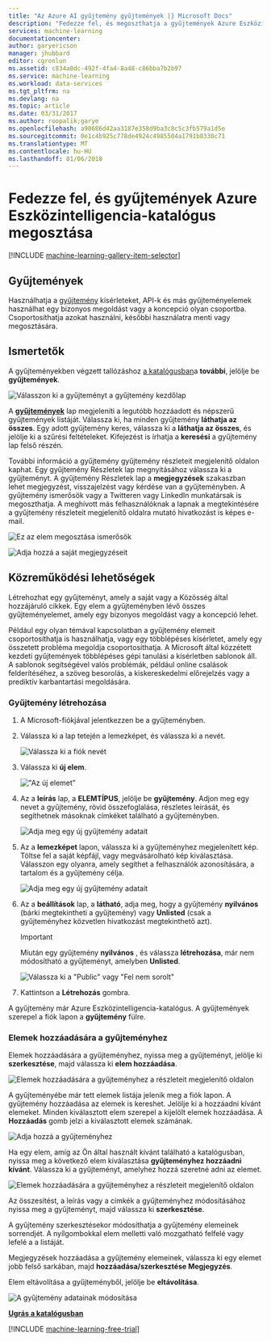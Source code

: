 ```yaml
---
title: "Az Azure AI gyűjtemény gyűjtemények |} Microsoft Docs"
description: "Fedezze fel, és megoszthatja a gyűjtemények Azure Eszközintelligencia-katalógus."
services: machine-learning
documentationcenter: 
author: garyericson
manager: jhubbard
editor: cgronlun
ms.assetid: c834a0dc-492f-4fa4-8a48-c86bba7b2b97
ms.service: machine-learning
ms.workload: data-services
ms.tgt_pltfrm: na
ms.devlang: na
ms.topic: article
ms.date: 03/31/2017
ms.author: roopalik;garye
ms.openlocfilehash: a90686d42aa3187e358d9ba3c8c5c3fb579a1d5e
ms.sourcegitcommit: 0e1c4b925c778de4924c4985504a1791b8330c71
ms.translationtype: MT
ms.contentlocale: hu-HU
ms.lasthandoff: 01/06/2018
---
```

# <a name="discover-and-share-collections-in-azure-ai-gallery"></a>Fedezze fel, és gyűjtemények Azure Eszközintelligencia-katalógus megosztása
[!INCLUDE [machine-learning-gallery-item-selector](../../../includes/machine-learning-gallery-item-selector.md)]

## <a name="collections"></a>Gyűjtemények
Használhatja a [gyűjtemény](https://gallery.cortanaintelligence.com/collections) kísérleteket, API-k és más gyűjteményelemek használhat egy bizonyos megoldást vagy a koncepció olyan csoportba. Csoportosíthatja azokat használni, későbbi használatra menti vagy megosztására.

## <a name="discover"></a>Ismertetők
A gyűjteményekben végzett tallózáshoz [a katalógusban](http://gallery.cortanaintelligence.com)a **további**, jelölje be **gyűjtemények**.

![Válasszon ki a gyűjteményt a gyűjtemény kezdőlap](./media/gallery-collections/select-collections-in-gallery.png)

A  **[gyűjtemények](https://gallery.cortanaintelligence.com/collections)**  lap megjeleníti a legutóbb hozzáadott és népszerű gyűjtemények listáját. Válassza ki, ha minden gyűjtemény **láthatja az összes**. Egy adott gyűjtemény keres, válassza ki a **láthatja az összes**, és jelölje ki a szűrési feltételeket. Kifejezést is írhatja a **keresési** a gyűjtemény lap felső részén.

További információ a gyűjtemény gyűjtemény részleteit megjelenítő oldalon kaphat. Egy gyűjtemény Részletek lap megnyitásához válassza ki a gyűjteményt. A gyűjtemény Részletek lap a **megjegyzések** szakaszban lehet megjegyzést, visszajelzést vagy kérdése van a gyűjteményben. A gyűjtemény ismerősök vagy a Twitteren vagy LinkedIn munkatársak is megoszthatja. A meghívott más felhasználóknak a lapnak a megtekintésére a gyűjtemény részleteit megjelenítő oldalra mutató hivatkozást is képes e-mail.

![Ez az elem megosztása ismerősök](./media/gallery-how-to-use-contribute-publish/share-links.png)

![Adja hozzá a saját megjegyzéseit](./media/gallery-how-to-use-contribute-publish/comments.png)

## <a name="contribute"></a>Közreműködési lehetőségek
Létrehozhat egy gyűjteményt, amely a saját vagy a Közösség által hozzájáruló cikkek. Egy elem a gyűjteményben lévő összes gyűjteményelemet, amely egy bizonyos megoldást vagy a koncepció lehet.

Például egy olyan témával kapcsolatban a gyűjtemény elemeit csoportosíthatja is használhatja, vagy egy többlépéses kísérletet, amely egy összetett probléma megoldja csoportosíthatja. A Microsoft által közzétett kezdeti gyűjtemények többlépéses gépi tanulási a kísérletben sablonok áll. A sablonok segítségével valós problémák, például online csalások felderítéséhez, a szöveg besorolás, a kiskereskedelmi előrejelzés vagy a prediktív karbantartási megoldására.

### <a name="create-a-collection"></a>Gyűjtemény létrehozása

1. A Microsoft-fiókjával jelentkezzen be a gyűjteményben.

2.  Válassza ki a lap tetején a lemezképet, és válassza ki a nevét.
  
    ![Válassza ki a fiók nevét](./media/gallery-collections/click-account-name.png)

3. Válassza ki **új elem**.
   
    !["Az új elemet"](./media/gallery-collections/click-new-item.png)
4. Az a **leírás** lap, a **ELEMTÍPUS**, jelölje be **gyűjtemény**. Adjon meg egy nevet a gyűjtemény, rövid összefoglalása, részletes leírását, és segíthetnek másoknak címkéket található a gyűjteményben.
   
    ![Adja meg egy új gyűjtemény adatait](./media/gallery-collections/create-collection-page-1.png)
5. Az a **lemezképet** lapon, válassza ki a gyűjteményhez megjelenített kép. Töltse fel a saját képfájl, vagy megvásárolható kép kiválasztása. Válasszon egy olyanra, amely segíthet a felhasználók azonosítására, a tartalom és a gyűjtemény célja.
   
    ![Adja meg egy új gyűjtemény adatait](./media/gallery-collections/create-collection-page-2.png)
6. Az a **beállítások** lap, a **látható**, adja meg, hogy a gyűjtemény **nyilvános** (bárki megtekintheti a gyűjtemény) vagy **Unlisted** (csak a gyűjteményhez közvetlen hivatkozást megtekinthető azt).
   
   > [!IMPORTANT]
   > Miután egy gyűjtemény **nyilvános** , és válassza **létrehozása**, már nem módosítható a gyűjteményt, amelyben **Unlisted**.
   > 
   > 
   
    ![Válassza ki a "Public" vagy "Fel nem sorolt"](./media/gallery-collections/create-collection-page-3.png)
7. Kattintson a **Létrehozás** gombra.

A gyűjtemény már Azure Eszközintelligencia-katalógus. A gyűjtemények szerepel a fiók lapon a **gyűjtemény** fülre.

### <a name="add-items-to-a-collection"></a>Elemek hozzáadására a gyűjteményhez
Elemek hozzáadására a gyűjteményhez, nyissa meg a gyűjteményt, jelölje ki **szerkesztése**, majd válassza ki **elem hozzáadása**.

![Elemek hozzáadására a gyűjteményhez a részleteit megjelenítő oldalon](./media/gallery-collections/add-to-collection-from-details-page.png)

A gyűjteményébe már tett elemek listája jelenik meg a fiók lapon. A gyűjtemény hozzáadása az elemek is kereshet. Jelölje ki a hozzáadni kívánt elemeket. Minden kiválasztott elem szerepel a kijelölt elemek hozzáadása. A **Hozzáadás** gomb jelzi a kiválasztott elemek számának.

![Adja hozzá a gyűjteményhez](./media/gallery-collections/add-to-collection.png)

Ha egy elem, amíg az Ön által használt kívánt található a katalógusban, nyissa meg a következő elem kiválasztása **gyűjteményhez hozzáadni kívánt**. Válassza ki a gyűjteményt, amelyhez hozzá szeretné adni az elemet.

![Elemek hozzáadására a gyűjteményhez a részleteit megjelenítő oldalon](./media/gallery-collections/add-to-collection-from-item-details.png)

Az összesítést, a leírás vagy a címkék a gyűjteményhez módosításához nyissa meg a gyűjteményt, majd válassza ki **szerkesztése**. 

A gyűjtemény szerkesztésekor módosíthatja a gyűjtemény elemeinek sorrendjét. A nyílgombokkal elem melletti való mozgatható felfelé vagy lefelé a a listáját. 

Megjegyzések hozzáadása a gyűjtemény elemeinek, válassza ki egy elemet jobb felső sarkában, majd **hozzáadása/szerkesztése Megjegyzés**. 

Elem eltávolítása a gyűjteményből, jelölje be **eltávolítása**.

![A gyűjtemény adatainak módosítása](./media/gallery-collections/change-collection-details.png)

**[Ugrás a katalógusban](http://gallery.cortanaintelligence.com)**

[!INCLUDE [machine-learning-free-trial](../../../includes/machine-learning-free-trial.md)]
